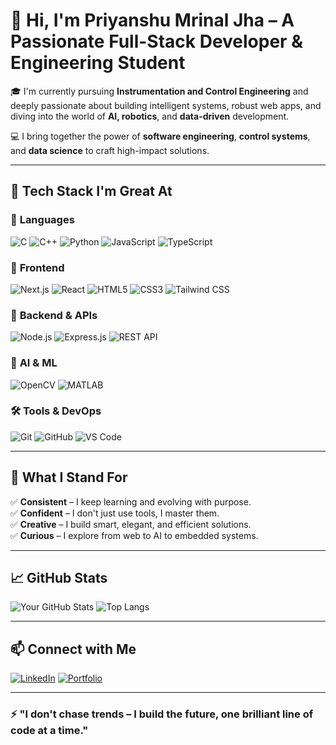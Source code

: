 # 👋 Hi, I'm Priyanshu Mrinal Jha – A Passionate Full-Stack Developer & Engineering Student

🎓 I'm currently pursuing **Instrumentation and Control Engineering** and deeply passionate about building intelligent systems, robust web apps, and diving into the world of **AI, robotics**, and **data-driven** development.

💻 I bring together the power of **software engineering**, **control systems**, and **data science** to craft high-impact solutions.

---

## 🚀 Tech Stack I'm Great At

### 🧠 **Languages**
![C](https://img.shields.io/badge/C-00599C?style=flat&logo=c&logoColor=white)
![C++](https://img.shields.io/badge/C++-00599C?style=flat&logo=c%2B%2B&logoColor=white)
![Python](https://img.shields.io/badge/Python-3776AB?style=flat&logo=python&logoColor=white)
![JavaScript](https://img.shields.io/badge/JavaScript-F7DF1E?style=flat&logo=javascript&logoColor=black)
![TypeScript](https://img.shields.io/badge/TypeScript-3178C6?style=flat&logo=typescript&logoColor=white)

### 🧱 **Frontend**
![Next.js](https://img.shields.io/badge/Next.js-000000?style=flat&logo=nextdotjs&logoColor=white)
![React](https://img.shields.io/badge/React-20232A?style=flat&logo=react&logoColor=61DAFB)
![HTML5](https://img.shields.io/badge/HTML5-E34F26?style=flat&logo=html5&logoColor=white)
![CSS3](https://img.shields.io/badge/CSS3-1572B6?style=flat&logo=css3&logoColor=white)
![Tailwind CSS](https://img.shields.io/badge/TailwindCSS-06B6D4?style=flat&logo=tailwind-css&logoColor=white)

### 🔧 **Backend & APIs**
![Node.js](https://img.shields.io/badge/Node.js-339933?style=flat&logo=node.js&logoColor=white)
![Express.js](https://img.shields.io/badge/Express.js-000000?style=flat&logo=express&logoColor=white)
![REST API](https://img.shields.io/badge/REST%20API-FF6F00?style=flat&logo=api&logoColor=white)

### 🧠 **AI & ML**
![OpenCV](https://img.shields.io/badge/OpenCV-5C3EE8?style=flat&logo=opencv&logoColor=white)
![MATLAB](https://img.shields.io/badge/MATLAB-0076A8?style=flat&logo=mathworks&logoColor=white)


### 🛠️ **Tools & DevOps**
![Git](https://img.shields.io/badge/Git-F05032?style=flat&logo=git&logoColor=white)
![GitHub](https://img.shields.io/badge/GitHub-181717?style=flat&logo=github&logoColor=white)
![VS Code](https://img.shields.io/badge/VSCode-007ACC?style=flat&logo=visual-studio-code&logoColor=white)

---

## 🌟 What I Stand For

✅ **Consistent** – I keep learning and evolving with purpose.  
✅ **Confident** – I don't just use tools, I master them.  
✅ **Creative** – I build smart, elegant, and efficient solutions.  
✅ **Curious** – I explore from web to AI to embedded systems.

---

## 📈 GitHub Stats

![Your GitHub Stats](https://github-readme-stats.vercel.app/api?username=Priyanshu7798&show_icons=true&theme=radical)
![Top Langs](https://github-readme-stats.vercel.app/api/top-langs/?username=Priyanshu7798&layout=compact&theme=radical)

---

## 📫 Connect with Me


[![LinkedIn](https://img.shields.io/badge/LinkedIn--blue?style=for-the-badge&logo=linkedin&logoColor=white)](https://www.linkedin.com/in/priyanshu-jha-77a596278/)
[![Portfolio](https://img.shields.io/badge/Portfolio-000?style=flat&logo=internetexplorer&logoColor=white)](https://yourportfolio.com)

---

### ⚡ "I don't chase trends – I build the future, one brilliant line of code at a time."


